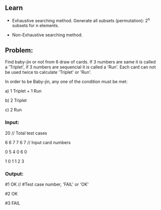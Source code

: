 ## Learn
- Exhaustive searching method. Generate all subsets (permutation): 2<sup>n</sup> subsets for n elements.

- Non-Exhaustive searching method.



## Problem:
Find baby-jin or not from 6 draw of cards. If 3 numbers are same it is called a 'Triplet', if 3 numbers are sequencial it is called a 'Run'. Each card can not be used twice to calculate 'Triplet' or 'Run'.

In order to be Baby-jin, any one of the condition must be met:

a) 1 Triplet + 1 Run

b) 2 Triplet

c) 2 Run



### Input:

20 // Total test cases

6 6 7 7 6 7   // Input card numbers

0 5 4 0 6 0

1 0 1 1 2 3



### Output:
#1 OK   // #Test case number, 'FAIL' or 'OK'

#2 OK

#3 FAIL
